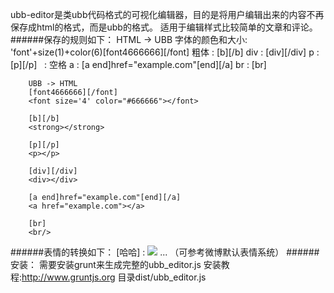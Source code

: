 ubb-editor是类ubb代码格式的可视化编辑器，目的是将用户编辑出来的内容不再保存成html的格式，而是ubb的格式。
适用于编辑样式比较简单的文章和评论。
######保存的规则如下：
        HTML -> UBB
        字体的颜色和大小: 'font'+size(1)+color(6)[font4666666][/font]
        粗体            : [b][/b]
        div             : [div][/div]
        p               : [p][/p]
        &nbsp;          : 空格
        a               : [a end]href="example.com"[end][/a]
        br              : [br]
    
        UBB -> HTML
        [font4666666][/font]
        <font size='4' color="#666666"></font>
    
        [b][/b]
        <strong></strong>
    
        [p][/p]
        <p></p>
    
        [div][/div]
        <div></div>
    
        [a end]href="example.com"[end][/a]
        <a href="example.com"></a>
    
        [br]
        <br/>
######表情的转换如下：
        [哈哈]          : <img src="haha.jpg"/>
        ...
        （可参考微博默认表情系统）
######安装：
        需要安装grunt来生成完整的ubb_editor.js
        安装教程:http://www.gruntjs.org
        目录dist/ubb_editor.js

